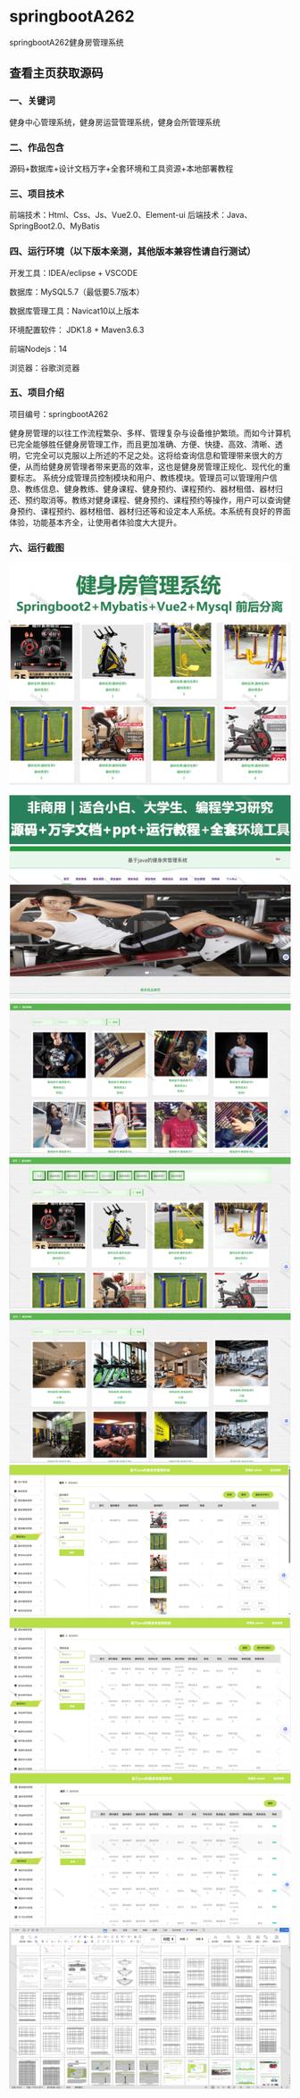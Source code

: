 # springbootA262
springbootA262健身房管理系统
 
## 查看主页获取源码

### 一、关键词
健身中心管理系统，健身房运营管理系统，健身会所管理系统

### 二、作品包含
源码+数据库+设计文档万字+全套环境和工具资源+本地部署教程

### 三、项目技术
前端技术：Html、Css、Js、Vue2.0、Element-ui 
后端技术：Java、SpringBoot2.0、MyBatis

### 四、运行环境（以下版本亲测，其他版本兼容性请自行测试）
开发工具：IDEA/eclipse  + VSCODE

数据库：MySQL5.7（最低要5.7版本）

数据库管理工具：Navicat10以上版本

环境配置软件： JDK1.8 + Maven3.6.3

前端Nodejs：14

浏览器：谷歌浏览器

### 五、项目介绍
项目编号：springbootA262

健身房管理的以往工作流程繁杂、多样、管理复杂与设备维护繁琐。而如今计算机已完全能够胜任健身房管理工作，而且更加准确、方便、快捷、高效、清晰、透明，它完全可以克服以上所述的不足之处。这将给查询信息和管理带来很大的方便，从而给健身房管理者带来更高的效率，这也是健身房管理正规化、现代化的重要标志。
系统分成管理员控制模块和用户、教练模块。管理员可以管理用户信息、教练信息、健身教练、健身课程、健身预约、课程预约、器材租借、器材归还、预约取消等。教练对健身课程、健身预约、课程预约等操作，用户可以查询健身预约、课程预约、器材租借、器材归还等和设定本人系统。本系统有良好的界面体验，功能基本齐全，让使用者体验度大大提升。

### 六、运行截图
![cover.png](./cover.png)
![1.png](./1.png)
![2.png](./2.png)
![3.png](./3.png)
![4.png](./4.png)
![5.png](./5.png)
![6.png](./6.png)
![7.png](./7.png)
![8.png](./8.png)
